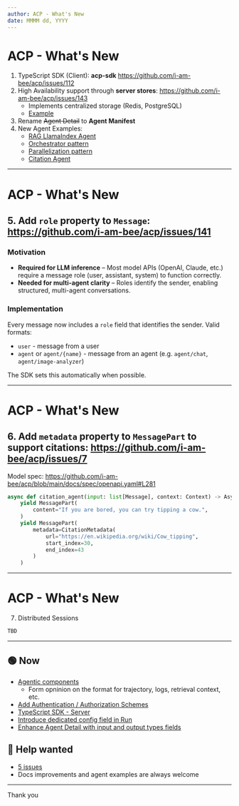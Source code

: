 ```yaml
---
author: ACP - What's New
date: MMMM dd, YYYY
---
```


# ACP - What's New

1. TypeScript SDK (Client): **acp-sdk** https://github.com/i-am-bee/acp/issues/112
2. High Availability support through **server stores**: https://github.com/i-am-bee/acp/issues/143
   - Implements centralized storage (Redis, PostgreSQL)
   - [Example](https://github.com/i-am-bee/acp/blob/main/python/tests/e2e/fixtures/server.py)
3. Rename ~~Agent Detail~~ to **Agent Manifest**
4. New Agent Examples:
   - [RAG LlamaIndex Agent](https://github.com/i-am-bee/acp/blob/main/examples/python/llama-index-rag/agent.py)
   - [Orchestrator pattern](https://github.com/i-am-bee/acp/blob/main/examples/python/beeai-orchestrator/agent.py)
   - [Parallelization pattern](https://github.com/i-am-bee/acp/blob/main/examples/python/beeai-parallelization/agent.py)
   - [Citation Agent](https://github.com/i-am-bee/acp/blob/main/examples/python/citation-agent/agent.py)

---

# ACP - What's New

## 5. Add `role` property to `Message`: https://github.com/i-am-bee/acp/issues/141

### Motivation
- **Required for LLM inference** – Most model APIs (OpenAI, Claude, etc.) require a message role (user, assistant, system) to function correctly.
- **Needed for multi-agent clarity** – Roles identify the sender, enabling structured, multi-agent conversations.

### Implementation

Every message now includes a `role` field that identifies the sender. Valid formats:

  - `user` - message from a user
  - `agent` or `agent/{name}` - message from an agent (e.g. `agent/chat`, `agent/image-analyzer`)

The SDK sets this automatically when possible.

---

# ACP - What's New

## 6. Add `metadata` property to `MessagePart` to support citations: https://github.com/i-am-bee/acp/issues/7

Model spec: https://github.com/i-am-bee/acp/blob/main/docs/spec/openapi.yaml#L281

```py
async def citation_agent(input: list[Message], context: Context) -> AsyncGenerator:
    yield MessagePart(
        content="If you are bored, you can try tipping a cow.",
    )
    yield MessagePart(
        metadata=CitationMetadata(
            url="https://en.wikipedia.org/wiki/Cow_tipping",
            start_index=30,
            end_index=43
        )
    )
```

---

# ACP - What's New

7. Distributed Sessions

```py
TBD
```

---

## 🟢 Now

- [Agentic components](https://github.com/i-am-bee/acp/issues/7)
  - Form opninion on the format for trajectory, logs, retrieval context, etc.
- [Add Authentication / Authorization Schemes](https://github.com/i-am-bee/acp/issues/137)
- [TypeScript SDK - Server](https://github.com/i-am-bee/acp/issues/112)
- [Introduce dedicated config field in Run](https://github.com/i-am-bee/acp/issues/148)
- [Enhance Agent Detail with input and output types fields](https://github.com/i-am-bee/acp/issues/162)

## 🤝 Help wanted

- [5 issues](https://github.com/i-am-bee/acp/issues?q=label:%22help+wanted%22+is:issue+is:open)
- Docs improvements and agent examples are always welcome

---

Thank you
